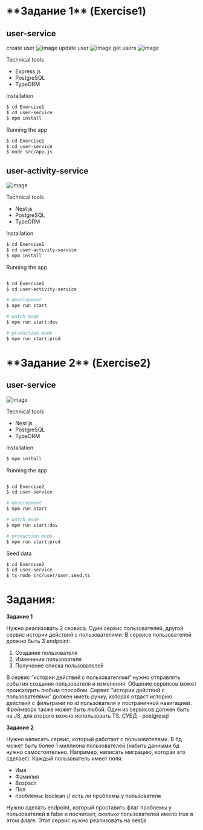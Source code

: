 <h1>**Задание 1** (Exercise1)</h1>

<h2>user-service</h2> 

create user
![image](https://github.com/Raiver103/EffectiveMobile.Exercises/assets/80199038/be646a14-d295-414f-8007-7fe750dd2fd6)
update user
![image](https://github.com/Raiver103/EffectiveMobile.Exercises/assets/80199038/51fa2a4a-eee9-4e24-bc2a-9b3472abebe1)
get users
![image](https://github.com/Raiver103/EffectiveMobile.Exercises/assets/80199038/2d904848-94b6-4ba8-926d-6185fa5d6eba)

Technical tools
* Express js
* PostgreSQL
* TypeORM

Installation

```bash
$ cd Exercise1
$ cd user-service
$ npm install
```

Running the app

```bash
$ cd Exercise1
$ cd user-service
$ node src/app.js
```

<h2>user-activity-service</h2>

![image](https://github.com/Raiver103/EffectiveMobile.Exercises/assets/80199038/7d44a304-7587-4883-bfab-488b738d36a5)

Technical tools
* Nest js
* PostgreSQL
* TypeORM

Installation

```bash
$ cd Exercise1
$ cd user-activity-service
$ npm install
```

Running the app

```bash

$ cd Exercise1
$ cd user-activity-service

# development
$ npm run start

# watch mode
$ npm run start:dev

# production mode
$ npm run start:prod
```

<h1>**Задание 2** (Exercise2)</h1>

<h2>user-service</h2>

![image](https://github.com/Raiver103/EffectiveMobile.Exercises/assets/80199038/6c4dd575-37e6-4b52-b4f4-71928c1c3bc4)

Technical tools
* Nest js
* PostgreSQL
* TypeORM

Installation

```bash
$ npm install
```

Running the app

```bash

$ cd Exercise2
$ cd user-service

# development
$ npm run start

# watch mode
$ npm run start:dev

# production mode
$ npm run start:prod
```

Seed data

```bash
$ cd Exercise2
$ cd user-service
$ ts-node src/user/user.seed.ts
```

<h1>Задания:</h1>
  
**Задание 1**  

Нужно реализовать 2 сервиса. Один сервис пользователей, другой сервис истории действий с пользователями. В сервисе пользователей должно быть 3 endpoint:

1. Создание пользователя
2. Изменение пользователя
3. Получение списка пользователей

В сервис “истории действий с пользователями” нужно отправлять события создания пользователя и изменения. 
Общение сервисов может происходить любым способом. 
Сервис “истории действий с пользователями” должен иметь ручку, которая отдаст историю действий с фильтрами по id пользователя и постраничной навигацией. 
Фреймворк также может быть любой. 
Один из сервисов должен быть на JS, для второго можно использовать TS. СУБД - postgresql

**Задание 2** 

Нужно написать сервис, который работает с пользователями. В бд может быть более 1 миллиона пользователей (набить данными бд нужно самостоятельно. Например, написать миграцию, которая это сделает). Каждый пользователь имеет поля:

- Имя
- Фамилия
- Возраст
- Пол
- проблемы: boolean // есть ли проблемы у пользователя

Нужно сделать endpoint, который проставить флаг проблемы у пользователей в false и посчитает, сколько пользователей имело true в этом флаге. Этот сервис нужно реализовать на nestjs
